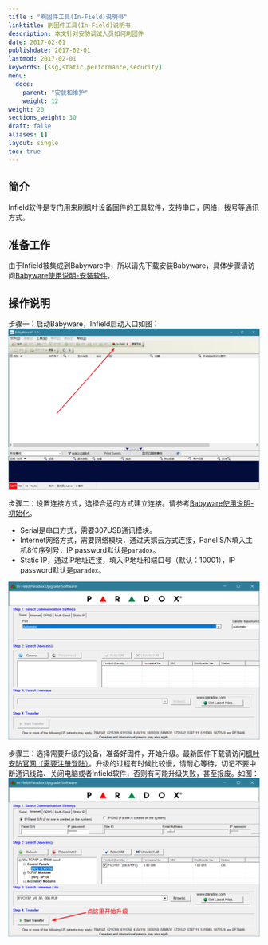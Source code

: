 ```yaml
---
title : "刷固件工具(In-Field)说明书"
linktitle: 刷固件工具(In-Field)说明书
description: 本文针对安防调试人员如何刷固件
date: 2017-02-01
publishdate: 2017-02-01
lastmod: 2017-02-01
keywords: [ssg,static,performance,security]
menu:
  docs:
    parent: "安装和维护"
    weight: 12
weight: 20
sections_weight: 30
draft: false
aliases: []
layout: single
toc: true
---
```


## 简介

Infield软件是专门用来刷枫叶设备固件的工具软件，支持串口，网络，拨号等通讯方式。

## 准备工作

由于Infield被集成到Babyware中，所以请先下载安装Babyware，具体步骤请访问[Babyware使用说明-安装软件](../babyware/#安装软件)。

## 操作说明

步骤一：启动Babyware，Infield启动入口如图：
![启动软件](images/infield-start.png)

步骤二：设置连接方式，选择合适的方式建立连接。请参考[Babyware使用说明-初始化](../babyware/#初始化)。

- Serial是串口方式，需要307USB通讯模块。
- Internet网络方式，需要网络模块，通过天鹅云方式连接，Panel S/N填入主机8位序列号，IP password默认是`paradox`。
- Static IP，通过IP地址连接，填入IP地址和端口号（默认：10001），IP password默认是`paradox`。

![设置通讯方式](images/infield-setting.png)

步骤三：选择需要升级的设备，准备好固件，开始升级。最新固件下载请访问[枫叶安防官网（需要注册登陆）](https://senboll.com/zh-hans/product-list/all)。升级的过程有时候比较慢，请耐心等待，切记不要中断通讯线路、关闭电脑或者Infield软件，否则有可能升级失败，甚至报废。如图：
![开始升级](images/infield-start-update.png)
